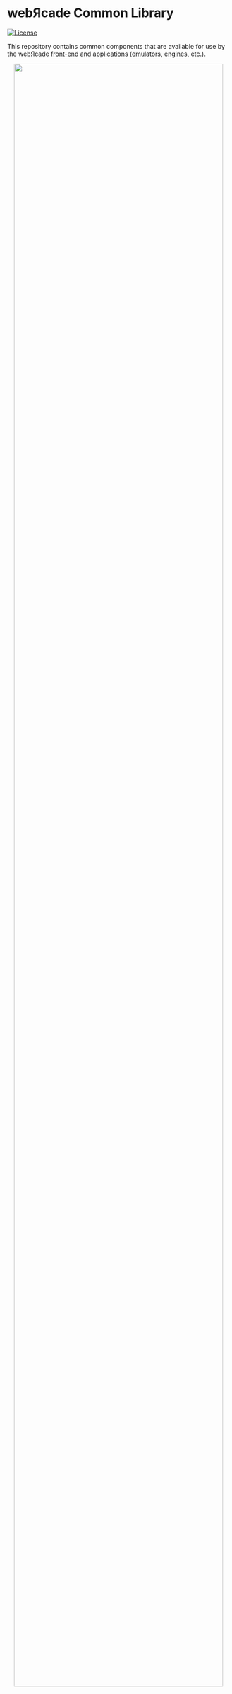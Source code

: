 # webЯcade Common Library

[![License](https://img.shields.io/badge/License-Apache%202.0-blue.svg)](https://opensource.org/licenses/Apache-2.0)

This repository contains common components that are available for use by the webЯcade [front-end](https://docs.webrcade.com/userguide/) and [applications](https://docs.webrcade.com/apps/) ([emulators](https://docs.webrcade.com/apps/emulators/), [engines](https://docs.webrcade.com/apps/engines/), etc.).

<p align="center">
 <a href="https://play.webrcade.com">
  <img src="https://docs.webrcade.com/assets/images/platforms/osx/chrome-fullscreen-toolbar.png" width="97%">
 </a>
 <br>
 <i>webЯcade on Chrome for macOS</i>
</p>

## BUILDING
You can build the webЯcade Common Library through docker. Please ensure you have docker installed locally.

```
bash docker-run.sh
```

This will result in a .tgz file being created in a newly created out/ folder locally.

## LICENSE

Licensed under the Apache License, Version 2.0 (the "License"); you may not use this file except in compliance with the License. You may obtain a copy of the License at

http://www.apache.org/licenses/LICENSE-2.0

Unless required by applicable law or agreed to in writing, software distributed under the License is distributed on an "AS IS" BASIS, WITHOUT WARRANTIES OR CONDITIONS OF ANY KIND, either express or implied. See the License for the specific language governing permissions and limitations under the License.
